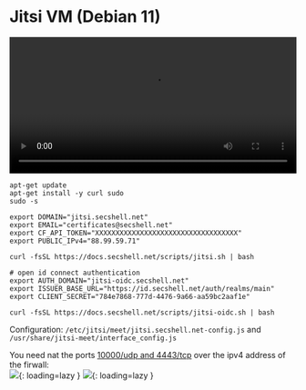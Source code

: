 # Jitsi VM (Debian 11)

<video width="100%" height="240" controls>
  <source src="../../video/services/debian11_vm.mp4" type="video/mp4">
</video>

```shell
apt-get update
apt-get install -y curl sudo
sudo -s

export DOMAIN="jitsi.secshell.net"
export EMAIL="certificates@secshell.net"
export CF_API_TOKEN="XXXXXXXXXXXXXXXXXXXXXXXXXXXXXXXXXXX"
export PUBLIC_IPv4="88.99.59.71"

curl -fsSL https://docs.secshell.net/scripts/jitsi.sh | bash

# open id connect authentication
export AUTH_DOMAIN="jitsi-oidc.secshell.net"
export ISSUER_BASE_URL="https://id.secshell.net/auth/realms/main"
export CLIENT_SECRET="784e7868-777d-4476-9a66-aa59bc2aaf1e"

curl -fsSL https://docs.secshell.net/scripts/jitsi-oidc.sh | bash
```

Configuration: `/etc/jitsi/meet/jitsi.secshell.net-config.js` and `/usr/share/jitsi-meet/interface_config.js` 

You need nat the ports [10000/udp and 4443/tcp](https://jitsi.github.io/handbook/docs/devops-guide/devops-guide-docker#external-ports) over the ipv4 address of the firwall:  
![](../img/services/jitsi_opnsense_nat.png?raw=true){: loading=lazy }
![](../img/services/jitsi_opnsense_wan.png?raw=true){: loading=lazy }
